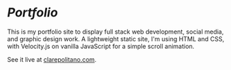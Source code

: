 *Portfolio*
=========

This is my portfolio site to display full stack web development, social media, and graphic design work. A lightweight static site, I'm using HTML and CSS, with Velocity.js on vanilla JavaScript for a simple scroll animation.

See it live at [clarepolitano.com](http://clarepolitano.com).